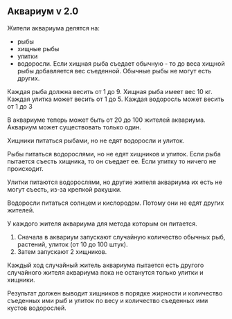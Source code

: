 ## Аквариум v 2.0

Жители аквариума делятся на: 
* рыбы
* хищные рыбы 
* улитки
* водоросли. 
Если хищная рыба съедает обычную - то до веса хищной рыбы добавляется вес съеденной. Обычные рыбы не могут есть других.

Каждая рыба должна весить от 1 до 9. 
Хищная рыба имеет вес 10 кг.
Каждая улитка может весить от 1 до 5. 
Каждая водоросль может весить от 1 до 3

В аквариуме теперь может быть от 20 до 100 жителей аквариума.
Аквариум может существовать только один.

Хищники питаться рыбами, но не едят водоросли и улиток.

Рыбы питаться водорослями, но не едят хищников и улиток. Если рыба пытается съесть хищника, то он съедает ее. Если улитку то ничего не происходит.

Улитки питаются водорослями, но другие жителя аквариума их есть не  могут съесть, из-за крепкой ракушки.

Водоросли питаться солнцем и кислородом. Потому они не едят других жителей.

У каждого жителя аквариума для метода которым он питается.

1. Сначала в аквариум запускают случайную количество обычных рыб, растений, улиток (от 10 до 100 штук).
2. Затем запускают 2 хищников.

Каждый ход случайный житель аквариума пытается есть другого случайного жителя аквариума пока не останутся только улитки и хищники.

Результат должен выводит хищников в порядке жирности и количество съеденных ими рыб и улиток по весу и количество съеденных ими кустов водорослей.